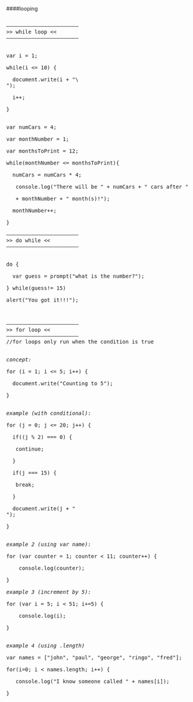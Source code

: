 ####looping

<pre>

–––––––––––––––––––––––
>> while loop << 
–––––––––––––––––––––––


var i = 1; 

while(i <= 10) { 

  document.write(i + "\<br>"); 

  i++; 

} 


var numCars = 4; 

var monthNumber = 1; 

var monthsToPrint = 12; 

while(monthNumber <= monthsToPrint){ 

  numCars = numCars * 4; 

   console.log("There will be " + numCars + " cars after " 

   + monthNumber + " month(s)!"); 

  monthNumber++; 

} 

–––––––––––––––––––––––
>> do while << 
–––––––––––––––––––––––


do { 

  var guess = prompt("what is the number?"); 

} while(guess!= 15) 

alert("You got it!!!"); 



–––––––––––––––––––––––
>> for loop << 
–––––––––––––––––––––––
//for loops only run when the condition is true 


<em>concept:</em>

for (i = 1; i <= 5; i++) { 

  document.write("Counting to 5"); 

} 


<em>example (with conditional):</em>

for (j = 0; j <= 20; j++) { 
  
  if((j % 2) === 0) { 

   continue; 

  } 

  if(j === 15) { 

   break; 
  
  } 
  
  document.write(j + "<br>"); 
  
} 


<em>example 2 (using var name):</em>

for (var counter = 1; counter < 11; counter++) { 

	console.log(counter); 
	
} 

<em>example 3 (increment by 5):</em>

for (var i = 5; i < 51; i+=5) { 

	console.log(i); 
	
} 


<em>example 4 (using .length)</em>

var names = ["john", "paul", "george", "ringo", "fred"]; 

for(i=0; i < names.length; i++) {

   console.log("I know someone called " + names[i]); 
    
} 

</pre>
